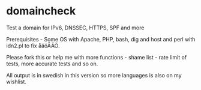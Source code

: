 # domaincheck
Test a domain for IPv6, DNSSEC, HTTPS, SPF and more

Prerequisites - Some OS with Apache, PHP, bash, dig and host and perl with idn2.pl to fix åäöÅÄÖ. 

Please fork this or help me with more functions - shame list - rate limit of tests, more accurate tests and so on.

All output is in swedish in this version so more languages is also on my wishlist.
